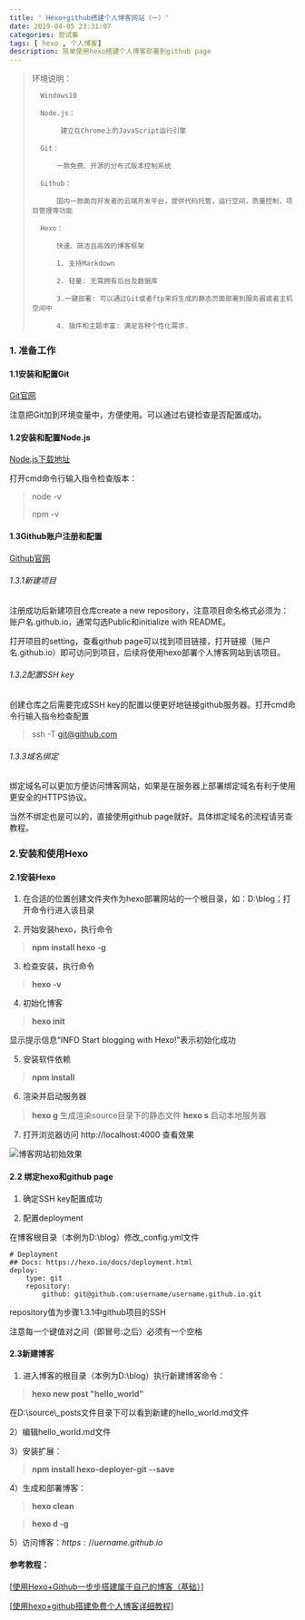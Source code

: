 ```yaml
---
title: ' Hexo+github搭建个人博客网站（一）'
date: 2019-04-05 23:31:07
categories: 尝试集
tags: [ hexo , 个人博客]
description: 简单使用hexo搭建个人博客部署到github page
---
```




<!--more-->


>   环境说明：
>
>   	Windows10
>   	
>   	Node.js：
>   	
>   		 建立在Chrome上的JavaScript运行引擎
>   	
>   	Git： 
>   	
>   		一款免费、开源的分布式版本控制系统
>   	
>   	Github： 
>   	
>   		国内一款面向开发者的云端开发平台，提供代码托管，运行空间，质量控制，项目管理等功能
>   	
>   	Hexo： 
>   	
>   		快速、简洁且高效的博客框架
>   	
>   		1. 支持Markdown
>   	
>   		2. 轻量: 无需拥有后台及数据库
>   	
>   		3.一键部署: 可以通过Git或者ftp来将生成的静态页面部署到服务器或者主机空间中
>   	
>   		4. 插件和主题丰富: 满足各种个性化需求.



### 1. 准备工作

#### 1.1安装和配置Git

[Git官网](https://git-scm.com)

注意把Git加到环境变量中，方便使用。可以通过右键检查是否配置成功。



#### 1.2安装和配置Node.js

[Node.js下载地址](https://nodejs.org/en/)

打开cmd命令行输入指令检查版本：

>   node -v
>
>   npm -v



#### 1.3Github账户注册和配置

[Github官网](https://github.com/)

###### 1.3.1新建项目

注册成功后新建项目仓库create a new repository，注意项目命名格式必须为：账户名.github.io，通常勾选Public和initialize with README。

打开项目的setting，查看github page可以找到项目链接，打开链接（账户名.github.io）即可访问到项目，后续将使用hexo部署个人博客网站到该项目。

###### 1.3.2配置SSH key

创建仓库之后需要完成SSH key的配置以便更好地链接github服务器。打开cmd命令行输入指令检查配置

>    ssh -T git@github.com

###### 1.3.3域名绑定

绑定域名可以更加方便访问博客网站，如果是在服务器上部署绑定域名有利于使用更安全的HTTPS协议。

当然不绑定也是可以的，直接使用github page就好。具体绑定域名的流程请另查教程。



### 2.安装和使用Hexo

#### 2.1安装Hexo

1) 在合适的位置创建文件夹作为hexo部署网站的一个根目录，如：D:\blog；打开命令行进入该目录

2) 开始安装hexo，执行命令

> **npm install hexo -g**

3) 检查安装，执行命令

>   **hexo -v**

4) 初始化博客

>   **hexo init**

显示提示信息“INFO Start blogging with Hexo!"表示初始化成功

5) 安装软件依赖

>   **npm install**

6) 渲染并启动服务器

>   **hexo g** 	生成渲染source目录下的静态文件
>   **hexo s**   启动本地服务器

7)  打开浏览器访问 http://localhost:4000 查看效果

![博客网站初始效果](/image/hexo/003.PNG)



#### 2.2 绑定hexo和github page

1) 确定SSH key配置成功

2) 配置deployment

在博客根目录（本例为D:\blog）修改\_config.yml文件

~~~ 
# Deployment
## Docs: https://hexo.io/docs/deployment.html
deploy:
	type: git
	repository: 
		github: git@github.com:username/username.github.io.git
~~~
repository值为步骤1.3.1中github项目的SSH

注意每一个键值对之间（即冒号:之后）必须有一个空格



#### 2.3新建博客

1) 进入博客的根目录（本例为D:\blog）执行新建博客命令：

>   **hexo new post "hello_world"**

在D:\source\\_posts文件目录下可以看到新建的hello_world.md文件

2）编辑hello_world.md文件

3）安装扩展：

>   **npm install hexo-deployer-git --save**

4）生成和部署博客：

>   **hexo clean**

>   **hexo d -g**

5）访问博客：$https://uername.github.io$





#### 参考教程：

[[使用Hexo+Github一步步搭建属于自己的博客（基础）](https://www.cnblogs.com/fengxiongZz/p/7707219.html)]

[[使用hexo+github搭建免费个人博客详细教程](https://www.cnblogs.com/liuxianan/p/build-blog-website-by-hexo-github.html)]
